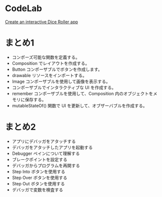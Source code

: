 # CodeLab
[Create an interactive Dice Roller app](https://developer.android.com/codelabs/basic-android-kotlin-compose-build-a-dice-roller-app?continue=https://developer.android.com/courses/pathways/android-basics-compose-unit-2-pathway-2&hl=ja#0)
# まとめ1
- コンポーズ可能な関数を定義する。
- Composition でレイアウトを作成する。
- Button コンポーザブルでボタンを作成します。
- drawable リソースをインポートする。
- Image コンポーザブルを使用して画像を表示する。
- コンポーザブルでインタラクティブな UI を作成する。
- remember コンポーザブルを使用して、Composition 内のオブジェクトをメモリに保存する。
- mutableStateOf() 関数で UI を更新して、オブザーバブルを作成する。

# まとめ2
- アプリにデバッガをアタッチする
- デバッガをアタッチしたアプリを起動する
- Debugger ペインについて理解する
- ブレークポイントを設定する
- デバッガからプログラムを再開する
- Step Into ボタンを使用する
- Step Over ボタンを使用する
- Step Out ボタンを使用する
- デバッガで変数を検査する
